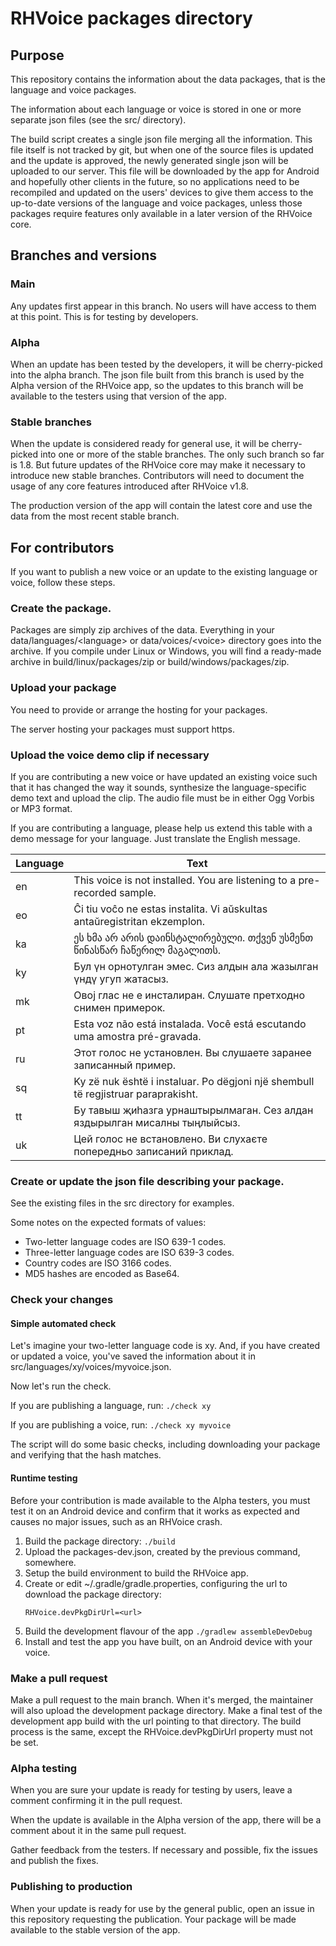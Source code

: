 # RHVoice packages directory

## Purpose

This repository contains the information about the data packages, that
is the language and voice packages.

The information about each language or voice is stored in one or more
separate json files (see the src/ directory).

The build script creates a single json file merging all the
information. This file itself is not tracked by git, but when one of
the source files is updated and the update is approved, the newly
generated single json will be uploaded to our server. This file will
be downloaded by the app for Android and hopefully other clients in
the future, so no applications need to be recompiled and updated on
the users' devices to give them access to the up-to-date versions of
the language and voice packages, unless those packages require
features only available in a later version of the RHVoice core.

## Branches and versions

### Main

Any updates first appear in this branch. No users will have access to
them at this point. This is for testing by developers.

### Alpha

When an update has been tested by the developers, it will be
cherry-picked into the alpha branch. The json file built from this
branch is used by the Alpha version of the RHVoice app, so the updates
to this branch will be available to the testers using that version of
the app.

### Stable branches

When the update is considered ready for general use, it will be
cherry-picked into one or more of the stable branches. The only such
branch so far is 1.8. But future updates of the RHVoice core may make
it necessary to introduce new stable branches. Contributors will need
to document the usage of any core features introduced after RHVoice
v1.8.

The production version of the app will contain the latest core and use
the data from the most recent stable branch.

## For contributors

If you want to publish a new voice or an update to the existing
language or voice, follow these steps.

### Create the package.

Packages are simply zip archives of the data. Everything in your
data/languages/&lt;language&gt; or data/voices/&lt;voice&gt; directory goes into
the archive. If you compile under Linux or Windows, you will find a
ready-made archive in build/linux/packages/zip or build/windows/packages/zip.

### Upload your package

You need to provide or arrange the hosting for your packages.

The server hosting your packages must support https.

### Upload the voice demo clip if necessary

If you are contributing a new voice or have updated an existing voice
such that it has changed the way it sounds, synthesize the
language-specific demo text and upload the clip. The audio file must be in either Ogg Vorbis or MP3 format.

If you are contributing a language, please help us extend this table with a demo message for your language. Just translate the English message.

Language | Text
---|---
en | This voice is not installed. You are listening to a pre-recorded sample.
eo | Ĉi tiu voĉo ne estas instalita. Vi aŭskultas antaŭregistritan ekzemplon.
ka | ეს ხმა არ არის დაინსტალირებული. თქვენ უსმენთ წინასწარ ჩაწერილ მაგალითს.
ky | Бул үн орнотулган эмес. Сиз алдын ала жазылган үндү угуп жатасыз.
mk | Овој глас не е инсталиран. Слушате претходно снимен примерок.
pt | Esta voz não está instalada. Você está escutando uma amostra pré-gravada.
ru | Этот голос не установлен. Вы слушаете заранее записанный пример.
sq | Ky zë nuk është i instaluar. Po dëgjoni një shembull të regjistruar paraprakisht.
tt | Бу тавыш җиһазга урнаштырылмаган. Сез алдан яздырылган мисалны тыңлыйсыз.
uk | Цей голос не встановлено. Ви слухаєте попередньо записаний приклад.

### Create or update the json file describing your package.

See the existing files in the src directory for examples.

Some notes on the expected formats of values:

* Two-letter language codes are ISO 639-1 codes.
* Three-letter language codes are ISO 639-3 codes.
* Country codes are ISO 3166 codes.
* MD5 hashes are encoded as Base64.

### Check your changes

#### Simple automated check

Let's imagine your two-letter language code is xy. And, if you have
created or updated a voice, you've saved the information about it in src/languages/xy/voices/myvoice.json.

Now let's run the check.

If you are publishing a language, run:
```./check xy```

If you are publishing a voice, run:
```./check xy myvoice```

The script will do some basic checks, including downloading your
package and verifying that the hash matches.

#### Runtime testing

Before your contribution is made available to the Alpha testers, you
must test it on an Android device and confirm that it works as
expected and causes no major issues, such as an RHVoice crash.

1. Build the package directory:
   ```./build```
2. Upload the packages-dev.json, created by the previous command, somewhere.
3. Setup the build environment to build the RHVoice app.
4. Create or edit ~/.gradle/gradle.properties, configuring the url to
   download the package directory:
   ```
   RHVoice.devPkgDirUrl=<url>
   ```
5. Build the development flavour of the app
   ```./gradlew assembleDevDebug```
6. Install and test the app you have built, on an Android device with your voice.

### Make a pull request

Make a pull request to the main branch. When it's merged, the
maintainer will also upload the development package directory.
Make a final test of the development app build with the url pointing
to that directory. The build process is the same, except the
RHVoice.devPkgDirUrl property must not be set.

### Alpha testing

When you are sure your update is ready for testing by users, leave a
comment confirming it in the pull request.

When the update is available in the Alpha version of the app, there
will be a comment about it in the same pull request.

Gather feedback from the testers. If necessary and possible, fix the
issues and publish the fixes.

### Publishing to production

When your update is ready for use by the general public, open an
issue in this repository requesting the publication. Your package will be made available to the stable version of the app.

